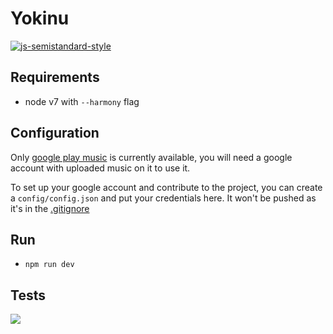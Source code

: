 # Yokinu

[![js-semistandard-style](https://img.shields.io/badge/code%20style-semistandard-brightgreen.svg?style=flat-square)](https://github.com/Flet/semistandard)

## Requirements

- node v7 with `--harmony` flag

## Configuration

Only [google play music](https://play.google.com/music/) is currently available, you will need a google account with
uploaded music on it to use it.

To set up your google account and contribute to the project, you can create a `config/config.json` and put your
credentials here. It won't be pushed as it's in the [.gitignore](.gitignore#L53)

## Run

- `npm run dev`

## Tests

![](http://files.gamebanana.com/img/ico/sprays/57822c19e1ad1.png)
